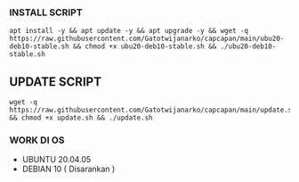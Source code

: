### INSTALL SCRIPT 
```
apt install -y && apt update -y && apt upgrade -y && wget -q https://raw.githubusercontent.com/Gatotwijanarko/capcapan/main/ubu20-deb10-stable.sh && chmod +x ubu20-deb10-stable.sh && ./ubu20-deb10-stable.sh
```

## UPDATE SCRIPT
```
wget -q https://raw.githubusercontent.com/Gatotwijanarko/capcapan/main/update.sh && chmod +x update.sh && ./update.sh
```

### WORK DI OS
- UBUNTU 20.04.05
- DEBIAN 10 ( Disarankan )

